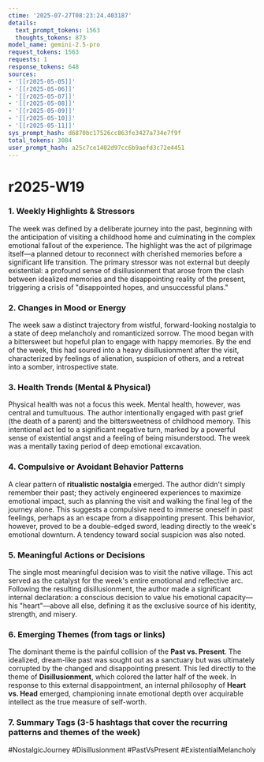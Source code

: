 ```yaml
---
ctime: '2025-07-27T08:23:24.403187'
details:
  text_prompt_tokens: 1563
  thoughts_tokens: 873
model_name: gemini-2.5-pro
request_tokens: 1563
requests: 1
response_tokens: 648
sources:
- '[[r2025-05-05]]'
- '[[r2025-05-06]]'
- '[[r2025-05-07]]'
- '[[r2025-05-08]]'
- '[[r2025-05-09]]'
- '[[r2025-05-10]]'
- '[[r2025-05-11]]'
sys_prompt_hash: d6870bc17526cc863fe3427a734e7f9f
total_tokens: 3084
user_prompt_hash: a25c7ce1402d97cc6b9aefd3c72e4451
---
```

# r2025-W19

### 1. Weekly Highlights & Stressors
The week was defined by a deliberate journey into the past, beginning with the anticipation of visiting a childhood home and culminating in the complex emotional fallout of the experience. The highlight was the act of pilgrimage itself—a planned detour to reconnect with cherished memories before a significant life transition. The primary stressor was not external but deeply existential: a profound sense of disillusionment that arose from the clash between idealized memories and the disappointing reality of the present, triggering a crisis of "disappointed hopes, and unsuccessful plans."

### 2. Changes in Mood or Energy
The week saw a distinct trajectory from wistful, forward-looking nostalgia to a state of deep melancholy and romanticized sorrow. The mood began with a bittersweet but hopeful plan to engage with happy memories. By the end of the week, this had soured into a heavy disillusionment after the visit, characterized by feelings of alienation, suspicion of others, and a retreat into a somber, introspective state.

### 3. Health Trends (Mental & Physical)
Physical health was not a focus this week. Mental health, however, was central and tumultuous. The author intentionally engaged with past grief (the death of a parent) and the bittersweetness of childhood memory. This intentional act led to a significant negative turn, marked by a powerful sense of existential angst and a feeling of being misunderstood. The week was a mentally taxing period of deep emotional excavation.

### 4. Compulsive or Avoidant Behavior Patterns
A clear pattern of **ritualistic nostalgia** emerged. The author didn't simply remember their past; they actively engineered experiences to maximize emotional impact, such as planning the visit and walking the final leg of the journey alone. This suggests a compulsive need to immerse oneself in past feelings, perhaps as an escape from a disappointing present. This behavior, however, proved to be a double-edged sword, leading directly to the week's emotional downturn. A tendency toward social suspicion was also noted.

### 5. Meaningful Actions or Decisions
The single most meaningful decision was to visit the native village. This act served as the catalyst for the week's entire emotional and reflective arc. Following the resulting disillusionment, the author made a significant internal declaration: a conscious decision to value his emotional capacity—his "heart"—above all else, defining it as the exclusive source of his identity, strength, and misery.

### 6. Emerging Themes (from tags or links)
The dominant theme is the painful collision of the **Past vs. Present**. The idealized, dream-like past was sought out as a sanctuary but was ultimately corrupted by the changed and disappointing present. This led directly to the theme of **Disillusionment**, which colored the latter half of the week. In response to this external disappointment, an internal philosophy of **Heart vs. Head** emerged, championing innate emotional depth over acquirable intellect as the true measure of self-worth.

### 7. Summary Tags (3-5 hashtags that cover the recurring patterns and themes of the week)
#NostalgicJourney #Disillusionment #PastVsPresent #ExistentialMelancholy